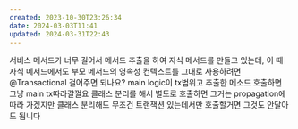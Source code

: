 ```yaml
---
created: 2023-10-30T23:26:34
date: 2024-03-03T11:41
updated: 2024-03-31T22:43
---
```

서비스 메서드가 너무 길어서 메서드 추출을 하여 자식 메서드를 만들고 있는데, 이 때 자식 메서드에서도 부모 메서드의 영속성 컨텍스트를 그대로 사용하려면 @Transactional 걸어주면 되나요?
main logic이 tx범위고 추출한 메소드 호출하면 그냥 main tx따라갈껄요
클래스 분리를 해서 별도로 호출하면 그거는 propagation에 따라 가겠지만
클래스 분리해도 무조건 트랜잭션 있는데서만 호출할거면 그것도 안달아도 됩니다
